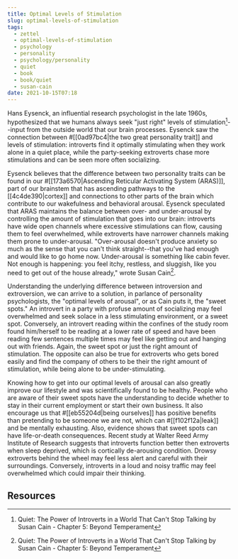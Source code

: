 ```yaml
---
title: Optimal Levels of Stimulation
slug: optimal-levels-of-stimulation
tags:
  - zettel
  - optimal-levels-of-stimulation
  - psychology
  - personality
  - psychology/personality
  - quiet
  - book
  - book/quiet
  - susan-cain
date: 2021-10-15T07:18
---
```



Hans Eysenck, an influential research psychologist in the late 1960s,
hypothesized that we humans always seek "just right" levels of
stimulation[^1]--input from the outside world that our brain processes. Eysenck
saw the connection between #[[0ad97bc4|the two great personality trait]] and
levels of stimulation: introverts find it optimally stimulating when they work
alone in a quiet place, while the party-seeking extroverts chase more
stimulations and can be seen more often socializing.

Eysenck believes that the difference between two personality traits can be found
in our #[[173a6570|Ascending Reticular Activating System (ARAS)]], part of our
brainstem that has ascending pathways to the [[4c4de390|cortex]] and connections
to other parts of the brain which contribute to our wakefulness and behavioral
arousal. Eysenck speculated that ARAS maintains the balance between over- and
under-arousal by controlling the amount of stimulation that goes into our brain:
introverts have wide open channels where excessive stimulations can flow,
causing them to feel overwhelmed, while extroverts have narrower channels making
them prone to under-arousal. "Over-arousal doesn't produce anxiety so much as
the sense that you can't think straight--that you've had enough and would like
to go home now. Under-arousal is something like cabin fever. Not enough is
happening: you feel itchy, restless, and sluggish, like you need to get out of
the house already," wrote Susan Cain[^1].

Understanding the underlying difference between introversion and extroversion,
we can arrive to a solution, in parlance of personality psychologists, the
"optimal levels of arousal", or as Cain puts it, the "sweet spots." An introvert
in a party with profuse amount of socializing may feel overwhelmed and seek
solace in a less stimulating environment, or a sweet spot. Conversely, an
introvert reading within the confines of the study room found him/herself to be
reading at a lower rate of speed and have been reading few sentences multiple
times may feel like getting out and hanging out with friends. Again, the sweet
spot or just the right amount of stimulation. The opposite can also be true for
extroverts who gets bored easily and find the company of others to be their the
right amount of stimulation, while being alone to be under-stimulating.

Knowing how to get into our optimal levels of arousal can also greatly improve
our lifestyle and was scientifically found to be healthy. People who are aware
of their sweet spots have the understanding to decide whether to stay in their
current employment or start their own business. It also encourage us that
#[[eb55204d|being ourselves]] has positive benefits than pretending to be
someone we are not, which can #[[f102f12a|leak]] and be mentally exhausting.
Also, evidence shows that sweet spots can have life-or-death consequences.
Recent study at Walter Reed Army Institute of Research suggests that introverts
function better then extroverts when sleep deprived, which is cortically
de-arousing condition. Drowsy extroverts behind the wheel may feel less alert
and careful with their surroundings. Conversely, introverts in a loud and noisy
traffic may feel overwhelmed which could impair their thinking.

## Resources

[^1]: Quiet: The Power of Introverts in a World That Can't Stop Talking by Susan Cain - Chapter 5: Beyond Temperament


